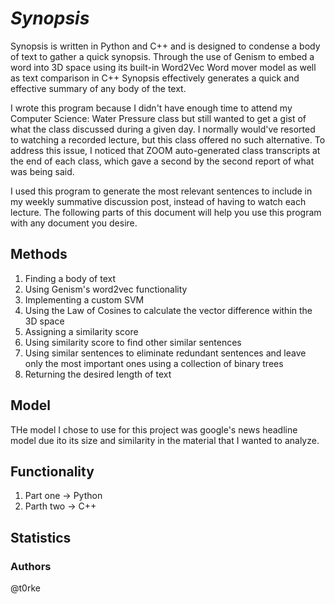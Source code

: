 # *Synopsis*
Synopsis is written in Python and C++ and is designed to condense a body of text to gather a quick synopsis.
Through the use of Genism to embed a word into 3D space using its built-in Word2Vec Word mover model as well as text comparison in C++ Synopsis effectively generates a quick and effective summary of any body of the text.

I wrote this program because I didn't have enough time to attend my Computer Science: Water Pressure class but still wanted to get a gist of what the class discussed during a given day. I normally would've resorted to watching a recorded lecture, but this class offered no such alternative. To address this issue, I noticed that ZOOM auto-generated class transcripts at the end of each class, which gave a second by the second report of what was being said.

I used this program to generate the most relevant sentences to include in my weekly summative discussion post, instead of having to watch each lecture.
The following parts of this document will help you use this program with any document you desire.

## Methods
1. Finding a body of text
2. Using Genism's word2vec functionality
3. Implementing a custom SVM
4. Using the Law of Cosines to calculate the vector difference within the 3D space
5. Assigning a similarity score
6. Using similarity score to find other similar sentences
7. Using similar sentences to eliminate redundant sentences and leave only the most important ones using a collection of binary trees
8. Returning the desired length of text

## Model
THe model I chose to use for this project was google's news headline model due ito its size and similarity in the material that I wanted to analyze. 

## Functionality
1. Part one -> Python
2. Parth two -> C++

## Statistics


### Authors
@t0rke
